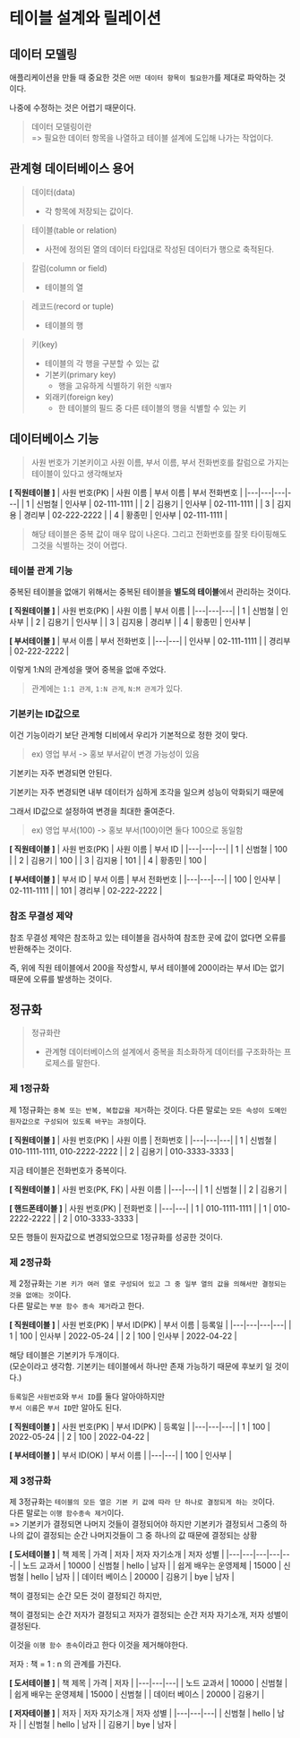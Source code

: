 # 테이블 설계와 릴레이션

## 데이터 모델링

애플리케이션을 만들 때 중요한 것은 `어떤 데이터 항목이 필요한가`를 제대로 파악하는 것이다.

나중에 수정하는 것은 어렵기 때문이다.

> 데이터 모델링이란</br>
> => 필요한 데이터 항목을 나열하고 테이블 설계에 도입해 나가는 작업이다.

## 관계형 데이터베이스 용어

> 데이터(data)
> - 각 항목에 저장되는 값이다.

> 테이블(table or relation)
> - 사전에 정의된 열의 데이터 타입대로 작성된 데이터가 행으로 축적된다.

> 칼럼(column or field)
> - 테이블의 열

> 레코드(record or tuple)
> - 테이블의 행

> 키(key)
> - 테이블의 각 행을 구분할 수 있는 값
> - 기본키(primary key)
>   - 행을 고유하게 식별하기 위한 `식별자`
> - 외래키(foreign key)
>   - 한 테이블의 필드 중 다른 테이블의 행을 식별할 수 있는 키

## 데이터베이스 기능
> 사원 번호가 기본키이고 사원 이름, 부서 이름, 부서 전화번호를 칼럼으로 가지는 테이블이 있다고 생각해보자

**[ 직원테이블 ]**
| 사원 번호(PK) | 사원 이름 | 부서 이름 | 부서 전화번호 |
|---|---|---|---|
| 1 | 신범철 | 인사부 | 02-111-1111 |
| 2 | 김용기 | 인사부 | 02-111-1111 |
| 3 | 김지용 | 경리부 | 02-222-2222 |
| 4 | 황종민 | 인사부 | 02-111-1111 |

> 해당 테이블은 중복 값이 매우 많이 나온다. 그리고 전화번호를 잘못 타이핑해도 그것을 식별하는 것이 어렵다.

### 테이블 관계 기능
중복된 테이블을 없애기 위해서는 중복된 테이블을 **별도의 테이블**에서 관리하는 것이다.

**[ 직원테이블 ]**
| 사원 번호(PK) | 사원 이름 | 부서 이름 |
|---|---|---|
| 1 | 신범철 | 인사부 |
| 2 | 김용기 | 인사부 |
| 3 | 김지용 | 경리부 |
| 4 | 황종민 | 인사부 |

**[ 부서테이블 ]**
| 부서 이름 | 부서 전화번호 |
|---|---|
| 인사부 | 02-111-1111 |
| 경리부 | 02-222-2222 |

이렇게 1:N의 관계성을 맺어 중복을 없애 주었다.
> 관계에는 `1:1 관계`, `1:N 관계`, `N:M 관계`가 있다.

### 기본키는 ID값으로
이건 기능이라기 보단 관계형 디비에서 우리가 기본적으로 정한 것이 맞다.

> ex) 영업 부서 -> 홍보 부서같이 변경 가능성이 있음

기본키는 자주 변경되면 안된다.

기본키는 자주 변경되면 내부 데이터가 심하게 조각을 일으켜 성능이 악화되기 때문에

그래서 ID값으로 설정하여 변경을 최대한 줄여준다.
> ex) 영업 부서(100) -> 홍보 부서(100)이면 둘다 100으로 동일함

**[ 직원테이블 ]**
| 사원 번호(PK) | 사원 이름 | 부서 ID |
|---|---|---|
| 1 | 신범철 | 100 |
| 2 | 김용기 | 100 |
| 3 | 김지용 | 101 |
| 4 | 황종민 | 100 |

**[ 부서테이블 ]**
| 부서 ID | 부서 이름 | 부서 전화번호 |
|---|---|---|
| 100 | 인사부 | 02-111-1111 |
| 101 | 경리부 | 02-222-2222 |


### 참조 무결성 제약
참조 무결성 제약은 참조하고 있는 테이블을 검사하여 참조한 곳에 값이 없다면 오류를 반환해주는 것이다.

즉, 위에 직원 테이블에서 200을 작성할시, 부서 테이블에 200이라는 부서 ID는 없기 때문에 오류를 발생하는 것이다.

## 정규화
> 정규화란
> - 관계형 데이터베이스의 설계에서 중복을 최소화하게 데이터를 구조화하는 프로제스를 말한다.


### 제 1정규화
제 1정규화는 `중복 또는 반복, 복합값을 제거`하는 것이다.
다른 말로는 `모든 속성이 도메인 원자값으로 구성되어 있도록 바꾸는 과정`이다.

**[ 직원테이블 ]**
| 사원 번호(PK) | 사원 이름 | 전화번호 |
|---|---|---|
| 1 | 신범철 | 010-1111-1111, 010-2222-2222 |
| 2 | 김용기 | 010-3333-3333 |

지금 테이블은 전화번호가 중복이다.

**[ 직원테이블 ]**
| 사원 번호(PK, FK) | 사원 이름 |
|---|---|
| 1 | 신범철 |
| 2 | 김용기 |

**[ 핸드폰테이블 ]**
| 사원 번호(PK) | 전화번호 |
|---|---|
| 1 | 010-1111-1111 |
| 1 | 010-2222-2222 |
| 2 | 010-3333-3333 |

모든 행들이 원자값으로 변경되었으므로 1정규화를 성공한 것이다.

### 제 2정규화
제 2정규화는 `기본 키가 여러 열로 구성되어 있고 그 중 일부 열의 값을 의해서만 결정되는 것을 없애는 것`이다.</br>
다른 말로는 `부분 함수 종속 제거`라고 한다.

**[ 직원테이블 ]**
| 사원 번호(PK) | 부서 ID(PK) | 부서 이름 | 등록일 |
|---|---|---|---|
| 1 | 100 | 인사부 | 2022-05-24 |
| 2 | 100 | 인사부 | 2022-04-22 |

해당 테이블은 기본키가 두개이다.</br>
(모순이라고 생각함. 기본키는 테이블에서 하나만 존재 가능하기 때문에 후보키 일 것이다.)

`등록일`은 `사원번호`와 `부서 ID`를 둘다 알아야하지만</br>
`부서 이름`은 `부서 ID`만 알아도 된다.

**[ 직원테이블 ]**
| 사원 번호(PK) | 부서 ID(PK) | 등록일 |
|---|---|---|
| 1 | 100 | 2022-05-24 |
| 2 | 100 | 2022-04-22 |

**[ 부서테이블 ]**
| 부서 ID(OK) | 부서 이름 |
|---|---|
| 100 | 인사부 |

### 제 3정규화
제 3정규화는 `테이블의 모든 열은 기본 키 값에 따라 단 하나로 결정되게 하는 것`이다.</br>
다른 말로는 `이행 함수종속 제거`이다.</br>
=> 기본키가 결정되면 나머지 것들이 결정되어야 하지만 기본키가 결정되서 그중의 하나의 값이 결정되는 순간 나머지것들이 그 중 하나의 값 때문에 결정되는 상황

**[ 도서테이블 ]**
| 책 제목 | 가격 | 저자 | 저자 자기소개 | 저자 성별 |
|---|---|---|---|---|
| 노드 교과서 | 10000 | 신범철 | hello | 남자 |
| 쉽게 배우는 운영제체 | 15000 | 신범철 | hello | 남자 |
| 데이터 베이스 | 20000 | 김용기 | bye | 남자 |

책이 결정되는 순간 모든 것이 결정되긴 하지만,

책이 결정되는 순간 저자가 결정되고 저자가 결정되는 순간 저자 자기소개, 저자 성별이 결정된다.

이것을 `이행 함수 종속`이라고 한다 이것을 제거해야한다.

저자 : 책 = 1 : n 의 관계를 가진다.

**[ 도서테이블 ]**
| 책 제목 | 가격 | 저자 |
|---|---|---|
| 노드 교과서 | 10000 | 신범철 |
| 쉽게 배우는 운영제체 | 15000 | 신범철 |
| 데이터 베이스 | 20000 | 김용기 |


**[ 저자테이블 ]**
| 저자 | 저자 자기소개 | 저자 성별 |
|---|---|---|
| 신범철 | hello | 남자 |
| 신범철 | hello | 남자 |
| 김용기 | bye | 남자 |

